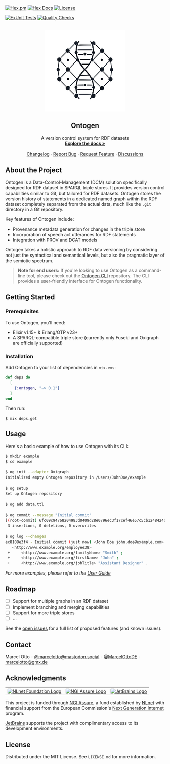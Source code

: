 [![Hex.pm](https://img.shields.io/hexpm/v/ontogen.svg?style=flat-square)](https://hex.pm/packages/ontogen)
[![Hex Docs](https://img.shields.io/badge/hex-docs-lightgreen.svg)](https://hexdocs.pm/ontogen/)
[![License](https://img.shields.io/hexpm/l/ontogen.svg)](https://github.com/ontogen/ontogen/blob/main/LICENSE.md)

[![ExUnit Tests](https://github.com/ontogen/ontogen/actions/workflows/elixir-build-and-test.yml/badge.svg)](https://github.com/ontogen/ontogen/actions/workflows/elixir-build-and-test.yml)
[![Quality Checks](https://github.com/ontogen/ontogen/actions/workflows/elixir-quality-checks.yml/badge.svg)](https://github.com/ontogen/ontogen/actions/workflows/elixir-quality-checks.yml)


<br />
<div align="center">
  <a href="https://ontogen.io">
    <img src="logo.png" alt="Logo" width="256" height="256">
  </a>

  <h2 align="center">Ontogen</h2>

  <p align="center">
    A version control system for RDF datasets
    <br />
    <a href="https://ontogen.io"><strong>Explore the docs »</strong></a>
    <br />
    <br />
    <a href="https://github.com/ontogen/ontogen/blob/main/CHANGELOG.md">Changelog</a>
    ·
    <a href="https://github.com/ontogen/ontogen/issues">Report Bug</a>
    ·
    <a href="https://github.com/ontogen/ontogen/issues">Request Feature</a>
    ·
    <a href="https://github.com/ontogen/ontogen/discussions">Discussions</a>
  </p>
</div>



## About the Project

Ontogen is a Data-Control-Management (DCM) solution specifically designed for RDF dataset in SPARQL triple stores. It provides version control capabilities similar to Git, but tailored for RDF datasets. Ontogen stores the version history of statements in a dedicated named graph within the RDF dataset completely separated from the actual data, much like the `.git` directory in a Git repository.

Key features of Ontogen include:

- Provenance metadata generation for changes in the triple store
- Incorporation of speech act utterances for RDF statements
- Integration with PROV and DCAT models

Ontogen takes a holistic approach to RDF data versioning by considering not just the syntactical and semantical levels, but also the pragmatic layer of the semiotic spectrum.

> **Note for end users:** If you're looking to use Ontogen as a command-line tool, please check out the [Ontogen CLI](https://github.com/ontogen/cli) repository. The CLI provides a user-friendly interface for Ontogen functionality.


## Getting Started

### Prerequisites

To use Ontogen, you'll need:

- Elixir v1.15+ & Erlang/OTP v23+
- A SPARQL-compatible triple store (currently only Fuseki and Oxigraph are officially supported)

### Installation

Add Ontogen to your list of dependencies in `mix.exs`:

```elixir
def deps do
  [
    {:ontogen, "~> 0.1"}
  ]
end
```

Then run:

```
$ mix deps.get
```



## Usage

Here's a basic example of how to use Ontogen with its CLI:

```sh
$ mkdir example
$ cd example

$ og init --adapter Oxigraph
Initialized empty Ontogen repository in /Users/JohnDoe/example

$ og setup
Set up Ontogen repository

$ og add data.ttl

$ og commit --message "Initial commit"
[(root-commit) 6fc09c94768204983d0409d28e0796ec3f17cef46e57c5cb1248424d3922040d] Initial commit
 3 insertions, 0 deletions, 0 overwrites

$ og log --changes
ec8108e3f4 - Initial commit (just now) <John Doe john.doe@example.com>
   <http://www.example.org/employee38>
 +     <http://www.example.org/familyName> "Smith" ;
 +     <http://www.example.org/firstName> "John" ;
 +     <http://www.example.org/jobTitle> "Assistant Designer" .
```

_For more examples, please refer to the [User Guide](https://ontogen.io/docs/user-guide/)_



## Roadmap

- [ ] Support for multiple graphs in an RDF dataset
- [ ] Implement branching and merging capabilities
- [ ] Support for more triple stores
- [ ] ... 

See the [open issues](https://github.com/ontogen/ontogen/issues) for a full list of proposed features (and known issues).



## Contact

Marcel Otto - [@marcelotto@mastodon.social](https://mastodon.social/@marcelotto) - [@MarcelOttoDE](https://twitter.com/MarcelOttoDE) - marcelotto@gmx.de



## Acknowledgments

<table style="border: 0;">  
<tr>  
<td><a href="https://nlnet.nl/"><img src="https://nlnet.nl/logo/banner.svg" alt="NLnet Foundation Logo" height="100"></a></td>  
<td><a href="https://nlnet.nl/assure" ><img src="https://nlnet.nl/logo/NGI/NGIAssure.purpleblue.hex.svg" alt="NGI Assure Logo" height="150"></a></td>  
<td><a href="https://www.jetbrains.com/?from=RDF.ex"><img src="https://resources.jetbrains.com/storage/products/company/brand/logos/jb_beam.svg" alt="JetBrains Logo" height="150"></a></td>  
</tr>  
</table>  
  
This project is funded through [NGI Assure](https://nlnet.nl/assure), a fund established by [NLnet](https://nlnet.nl/) with financial support from the European Commission's [Next Generation Internet](https://ngi.eu/) program.
  
[JetBrains](https://www.jetbrains.com/?from=RDF.ex) supports the project with complimentary access to its development environments.


## License

Distributed under the MIT License. See `LICENSE.md` for more information.
